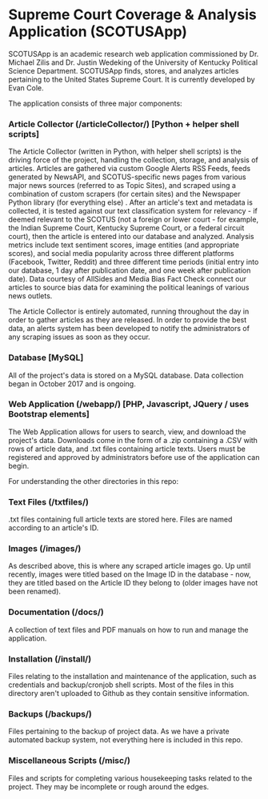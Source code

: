 # Supreme Court Coverage & Analysis Application (SCOTUSApp)

SCOTUSApp is an academic research web application commissioned by Dr. Michael Zilis and Dr. Justin Wedeking of the University of Kentucky Political Science Department. SCOTUSApp finds, stores, and analyzes articles pertaining to the United States Supreme Court. It is currently developed by Evan Cole.

The application consists of three major components:

### Article Collector (/articleCollector/) [Python + helper shell scripts]
The Article Collector (written in Python, with helper shell scripts) is the driving force of the project, handling the collection, storage, and analysis of articles. Articles are gathered via custom Google Alerts RSS Feeds, feeds generated by NewsAPI, and SCOTUS-specific news pages from various major news sources (referred to as Topic Sites), and scraped using a combination of custom scrapers (for certain sites) and the Newspaper Python library (for everything else) . After an article's text and metadata is collected, it is tested against our text classification system for relevancy - if deemed relevant to the SCOTUS (not a foreign or lower court - for example, the Indian Supreme Court, Kentucky Supreme Court, or a federal circuit court), then the article is entered into our database and analyzed. Analysis metrics include text sentiment scores, image entities (and appropriate scores), and social media popularity across three different platforms (Facebook, Twitter, Reddit) and three different time periods (initial entry into our database, 1 day after publication date, and one week after publication date). Data courtesy of AllSides and Media Bias Fact Check connect our articles to source bias data for examining the political leanings of various news outlets.

The Article Collector is entirely automated, running throughout the day in order to gather articles as they are released. In order to provide the best data, an alerts system has been developed to notify the administrators of any scraping issues as soon as they occur.

### Database [MySQL]
All of the project's data is stored on a MySQL database. Data collection began in October 2017 and is ongoing.

### Web Application (/webapp/) [PHP, Javascript, JQuery / uses Bootstrap elements] 
The Web Application allows for users to search, view, and download the project's data. Downloads come in the form of a .zip containing a .CSV with rows of article data, and .txt files containing article texts. Users must be registered and approved by administrators before use of the application can begin.

For understanding the other directories in this repo:

### Text Files (/txtfiles/)
.txt files containing full article texts are stored here. Files are named according to an article's ID.

### Images (/images/)
As described above, this is where any scraped article images go. Up until recently, images were titled based on the Image ID in the database - now, they are titled based on the Article ID they belong to (older images have not been renamed).

### Documentation (/docs/)
A collection of text files and PDF manuals on how to run and manage the application.

### Installation (/install/)
Files relating to the installation and maintenance of the application, such as credentials and backup/cronjob shell scripts. Most of the files in this directory aren't uploaded to Github as they contain sensitive information.

### Backups (/backups/)
Files pertaining to the backup of project data. As we have a private automated backup system, not everything here is included in this repo.

### Miscellaneous Scripts (/misc/)
Files and scripts for completing various housekeeping tasks related to the project. They may be incomplete or rough around the edges.